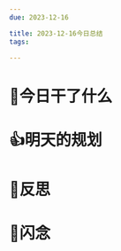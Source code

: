 ```yaml
---
due: 2023-12-16 

title: 2023-12-16今日总结
tags:

---
```




# 📖今日干了什么












# 👍明天的规划

















# 🍏反思








# 📖闪念